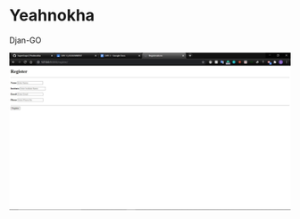 # Yeahnokha

Djan-GO

![alt text](https://github.com/SuperGops7/Yeahnokha/blob/main/HomePage.JPG?raw=true)
